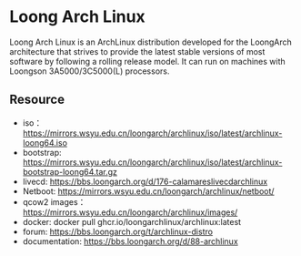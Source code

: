 # Loong Arch Linux

Loong Arch Linux is an ArchLinux distribution developed for the LoongArch architecture that strives to provide the latest stable versions of most software by following a rolling release model.
It can run on machines with Loongson 3A5000/3C5000(L) processors.

## Resource

- iso： https://mirrors.wsyu.edu.cn/loongarch/archlinux/iso/latest/archlinux-loong64.iso
- bootstrap: https://mirrors.wsyu.edu.cn/loongarch/archlinux/iso/latest/archlinux-bootstrap-loong64.tar.gz
- livecd: https://bbs.loongarch.org/d/176-calamareslivecdarchlinux
- Netboot: https://mirrors.wsyu.edu.cn/loongarch/archlinux/netboot/
- qcow2 images：https://mirrors.wsyu.edu.cn/loongarch/archlinux/images/
- docker: docker pull ghcr.io/loongarchlinux/archlinux:latest
- forum: https://bbs.loongarch.org/t/archlinux-distro
- documentation: https://bbs.loongarch.org/d/88-archlinux
